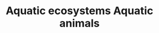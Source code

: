 ---
title: Aquatic ecosystems Aquatic animals
longTitle: 'Aquatic ecosystems, Aquatic animals'
tags:
- gccommon
relatedTerm:
- "[[Aquatic wildlife]]"
---